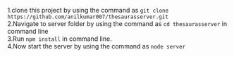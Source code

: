 1.clone this project by using the command as `git clone https://github.com/anilkumar007/thesaurasserver.git`<br/>
2.Navigate to server folder by using the command as `cd thesaurasserver` in command line<br/>
3.Run `npm install` in command line.<br/>
4.Now start the server by using the command as `node server`<br/>
